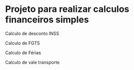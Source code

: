 <h1>Projeto para realizar calculos  financeiros simples</h1>
<p>Calculo de desconto INSS</p>
<p>Calculo de FGTS</p>
<p>Calculo de Férias</p>
<p>Calculo de vale transporte</p>